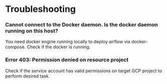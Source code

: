 # Troubleshooting

### Cannot connect to the Docker daemon. Is the docker daemon running on this host?
You need docker engine running locally to deploy airflow via docker-compose. Check if the docker is running.

### Error 403: Permission denied on resource project
Check if the service account has valid permissions on target GCP project to perform desired task. 

